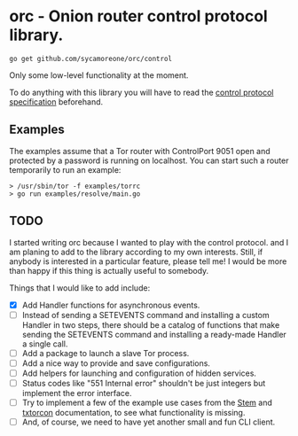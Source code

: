 orc - Onion router control protocol library.
============================================

    go get github.com/sycamoreone/orc/control

Only some low-level functionality at the moment.

To do anything with this library you will have to read the
[control protocol specification](https://gitweb.torproject.org/torspec.git/tree/control-spec.txt)
beforehand.

Examples
---------

The examples assume that a Tor router with ControlPort 9051 open and protected
by a password is running on localhost. You can start such a router temporarily
to run an example:

    > /usr/sbin/tor -f examples/torrc
    > go run examples/resolve/main.go

TODO
-----

I started writing orc because I wanted to play with the control protocol.
and I am planing to add to the library according to my own interests.
Still, if anybody is interested in a particular feature, please tell me!
I would be more than happy if this thing is actually useful to somebody.

Things that I would like to add include:

- [x] Add Handler functions for asynchronous events.
- [ ] Instead of sending a SETEVENTS command and installing a custom 
  Handler in two steps, there should be a catalog of functions that make sending
  the SETEVENTS command and installing a ready-made Handler a single call.
- [ ] Add a package to launch a slave Tor process.
- [ ] Add a nice way to provide and save configurations.
- [ ] Add helpers for launching and configuration of hidden services.
- [ ] Status codes like "551 Internal error" shouldn't be just integers
  but implement the error interface.
- [ ] Try to implement a few of the example use cases from the
  [Stem](https://stem.torproject.org/index.html) and
  [txtorcon](https://txtorcon.readthedocs.org/en/latest/) documentation,
  to see what functionality is missing.
- [ ] And, of course, we need to have yet another small and fun CLI client.
